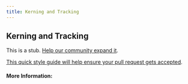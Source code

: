 ```yaml
---
title: Kerning and Tracking
---
```


## Kerning and Tracking

This is a stub. [Help our community expand it](https://github.com/freecodecamp/guides/tree/master/src/pages/articles/design/typography/kerning-and-tracking/index.md).

[This quick style guide will help ensure your pull request gets accepted](https://github.com/freeCodeCamp/guides/blob/master/README.md).

<!-- The article goes here, in GitHub-flavored Markdown. Feel free to add YouTube videos, images, and CodePen/JSBin embeds  -->

#### More Information:
<!-- Please add any articles you think might be helpful to read before writing the article -->


